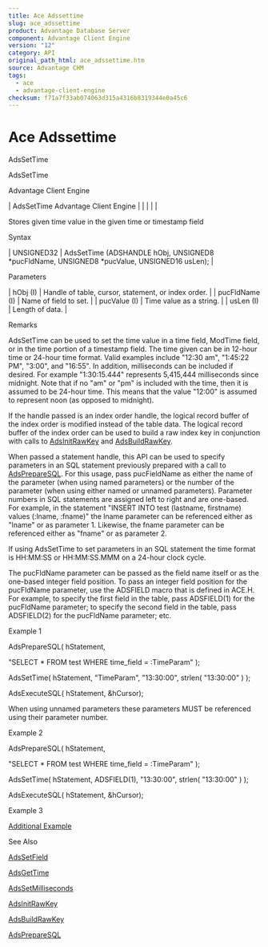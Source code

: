 ```yaml
---
title: Ace Adssettime
slug: ace_adssettime
product: Advantage Database Server
component: Advantage Client Engine
version: "12"
category: API
original_path_html: ace_adssettime.htm
source: Advantage CHM
tags:
  - ace
  - advantage-client-engine
checksum: f71a7f33ab074063d315a4316b8319344e0a45c6
---
```


# Ace Adssettime

AdsSetTime

AdsSetTime

Advantage Client Engine

| AdsSetTime  Advantage Client Engine |  |  |  |  |

Stores given time value in the given time or timestamp field

Syntax

| UNSIGNED32 | AdsSetTime (ADSHANDLE hObj,  UNSIGNED8 \*pucFldName,  UNSIGNED8 \*pucValue,  UNSIGNED16 usLen); |

Parameters

| hObj (I) | Handle of table, cursor, statement, or index order. |
| pucFldName (I) | Name of field to set. |
| pucValue (I) | Time value as a string. |
| usLen (I) | Length of data. |

Remarks

AdsSetTime can be used to set the time value in a time field, ModTime field, or in the time portion of a timestamp field. The time given can be in 12-hour time or 24-hour time format. Valid examples include "12:30 am", "1:45:22 PM", "3:00", and "16:55". In addition, milliseconds can be included if desired. For example "1:30:15.444" represents 5,415,444 milliseconds since midnight. Note that if no "am" or "pm" is included with the time, then it is assumed to be 24-hour time. This means that the value "12:00" is assumed to represent noon (as opposed to midnight).

If the handle passed is an index order handle, the logical record buffer of the index order is modified instead of the table data. The logical record buffer of the index order can be used to build a raw index key in conjunction with calls to [AdsInitRawKey](ace_adsinitrawkey.md) and [AdsBuildRawKey](ace_adsbuildrawkey.md).

When passed a statement handle, this API can be used to specify parameters in an SQL statement previously prepared with a call to [AdsPrepareSQL](ace_adspreparesql.md). For this usage, pass pucFieldName as either the name of the parameter (when using named parameters) or the number of the parameter (when using either named or unnamed parameters). Parameter numbers in SQL statements are assigned left to right and are one-based. For example, in the statement "INSERT INTO test (lastname, firstname) values (:lname, :fname)" the lname parameter can be referenced either as "lname" or as parameter 1. Likewise, the fname parameter can be referenced either as "fname" or as parameter 2.

If using AdsSetTime to set parameters in an SQL statement the time format is HH:MM:SS or HH:MM:SS.MMM on a 24-hour clock cycle.

The pucFldName parameter can be passed as the field name itself or as the one-based integer field position. To pass an integer field position for the pucFldName parameter, use the ADSFIELD macro that is defined in ACE.H. For example, to specify the first field in the table, pass ADSFIELD(1) for the pucFldName parameter; to specify the second field in the table, pass ADSFIELD(2) for the pucFldName parameter; etc.

Example 1

AdsPrepareSQL( hStatement,

"SELECT \* FROM test WHERE time\_field = :TimeParam" );

AdsSetTime( hStatement, "TimeParam", "13:30:00", strlen( "13:30:00" ) );

AdsExecuteSQL( hStatement, &hCursor);

When using unnamed parameters these parameters MUST be referenced using their parameter number.

Example 2

AdsPrepareSQL( hStatement,

"SELECT \* FROM test WHERE time\_field = :TimeParam" );

AdsSetTime( hStatement, ADSFIELD(1), "13:30:00", strlen( "13:30:00" ) );

AdsExecuteSQL( hStatement, &hCursor);

Example 3

[Additional Example](ace_more_examples.md#adssettimeexample)

See Also

[AdsSetField](ace_adssetfield.md)

[AdsGetTime](ace_adsgettime.md)

[AdsSetMilliseconds](ace_adssetmilliseconds.md)

[AdsInitRawKey](ace_adsinitrawkey.md)

[AdsBuildRawKey](ace_adsbuildrawkey.md)

[AdsPrepareSQL](ace_adspreparesql.md)
